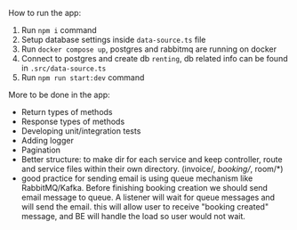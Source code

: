 How to run the app:

1. Run `npm i` command
2. Setup database settings inside `data-source.ts` file
3. Run `docker compose up`, postgres and rabbitmq are running on docker
4. Connect to postgres and create db `renting`, db related info can be found in `.src/data-source.ts`
5. Run `npm run start:dev` command

More to be done in the app:

- Return types of methods
- Response types of methods
- Developing unit/integration tests
- Adding logger
- Pagination
- Better structure: to make dir for each service and keep controller, route and service files within their own directory. (invoice/_, booking/_, room/\*)
- good practice for sending email is using queue mechanism like RabbitMQ/Kafka. Before finishing booking creation we should send email message to queue. A listener will wait for queue messages and will send the email. this will allow user to receive "booking created" message, and BE will handle the load so user would not wait.

